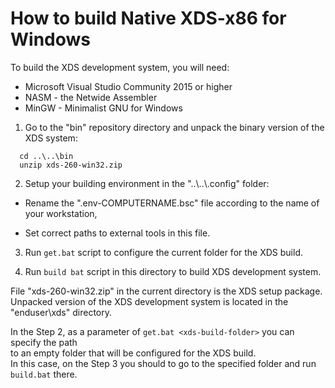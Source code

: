How to build Native XDS-x86 for Windows
=======================================

To build the XDS development system, you will need:

*   Microsoft Visual Studio Community 2015 or higher
*   NASM - the Netwide Assembler
*   MinGW - Minimalist GNU for Windows

1. Go to the "bin" repository directory and unpack the binary version of the XDS system:
```
  cd ..\..\bin 
  unzip xds-260-win32.zip
```
2. Setup your building environment in the "..\\..\\.config" folder:

- Rename the ".env-COMPUTERNAME.bsc" file according to the name of your workstation,

- Set correct paths to external tools in this file.

3. Run ```get.bat``` script to configure the current folder for the XDS build.

4. Run ```build bat``` script in this directory to build XDS development system.

File "xds-260-win32.zip" in the current directory is the XDS setup package.  
Unpacked version of the XDS development system is located in the "enduser\\xds" directory. 

In the Step 2, as a parameter of ```get.bat <xds-build-folder>``` you can specify the path   
to an empty folder that will be configured for the XDS build.  
In this case, on the Step 3 you should to go to the specified folder and run ```build.bat``` there. 
